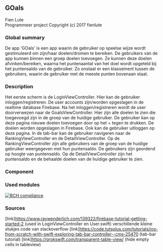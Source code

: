 ## GOals 
Fien Lute  
Programmeer project 
Copyright (c) 2017 fienlute


### Global summary 

De app 'GOals' is een app waarin de gebruiker op speelse wijze wordt gestimuleerd om zijn/haar doelen/dromen te bereiken. De gebruikers van de app kunnen binnen een groep doelen toevoegen. Ze kunnen deze doelen afvinken/bereiken, waarna het puntenaantal van het doel wordt opgeteld bij het puntensaldo van de gebruiker. Zo onstaat er een klassement tussen de gebruikers, waarin de gebruiker met de meeste punten bovenaan staat. 

### Description

Het eerste scherm is de LoginViewController. Hier kan de gebruiker inloggen/registreren. De user accounts zijn/worden opgeslagen in de realtime database Firebase. Na het inloggen/registreren wordt de user doorverwezen naar de GoalsViewController. Hier zijn alle doelen te zien die toegevoegd zijn in de groep van de huidige gebruiker. De gebruiker kan op deze pagina nieuwe doelen toevoegen door op het + tegen te drukken. De doelen worden opgeslagen in Firebase. Ook kan de gebruiker uitloggen op deze pagina. In de tab-bar kan de gebruiker navigeren naar de RankingViewController en de DetailViewController. Op de RankingViewController zijn alle gebruikers van de groep van de huidige gebruiker weergegeven met hun puntensaldo. De gebruikers zijn geordend op hoogte van puntensaldo. Op de DetailViewController zijn het puntensaldo en de behaalde doelen van de huidige gebruiker te zien. 

### Component



### Used modules



[![BCH compliance](https://bettercodehub.com/edge/badge/fienlute/programmeerproject)](https://bettercodehub.com)

### Sources 
[link]https://www.raywenderlich.com/139322/firebase-tutorial-getting-started-2 (used in LoginViewController en User.swift)
verschillende kleine stukjes code van stackoverflow
[link]https://code.tutsplus.com/tutorials/ios-from-scratch-with-swift-exploring-tab-bar-controller--cms-25470 (tab-bar tutorial)
[link]https://grokswift.com/transparent-table-view/ (hide empty cells in tableview)





